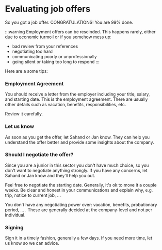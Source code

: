 # Evaluating job offers

So you got a job offer. CONGRATULATIONS! You are 99% done.

:::warning
Employment offers can be rescinded. This happens rarely, either due to economic turmoil or if you somehow mess up:

- bad review from your references
- negotiating too hard
- communicating poorly or unprofessionally
- going silent or taking too long to respond
  :::

Here are a some tips:

### Employment Agreement

You should receive a letter from the employer including your title, salary, and starting date. This is the employment agreement. There are usually other details such as vacation, benefits, responsibilities, etc.

Review it carefully.

### Let us know

As soon as you get the offer, let Sahand or Jan know. They can help you understand the offer better and provide some insights about the company.

### Should I negotiate the offer?

Since you are a junior in this sector you don't have much choice, so you don't want to negotiate anything strongly. If you have any concerns, let Sahand or Jan know and they'll help you out.

Feel free to negotiate the starting date. Generally, it's ok to move it a couple weeks. Be clear and honest in your communications and explain why, e.g. trip, notice to current job, ...

You don't have any negotiating power over: vacation, benefits, probationary period, ... . These are generally decided at the company-level and not per individual.

### Signing

Sign it in a timely fashion, generally a few days. If you need more time, let us know so we can advice.
